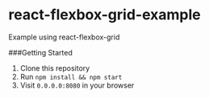 # react-flexbox-grid-example
Example using react-flexbox-grid


###Getting Started
1. Clone this repository
2. Run `npm install && npm start`
3. Visit `0.0.0.0:8080` in your browser
